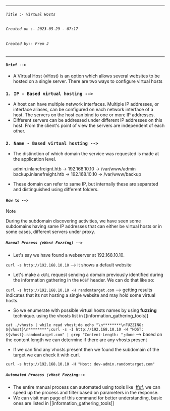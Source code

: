 
***
###### `Title :- Virtual Hosts`
###### `Created on :- 2023-05-29 - 07:17`
###### `Created by:- Prem J`
***
#### `Brief -->`

- A Virtual Host (vHost) is an option which allows several websites to be hosted on a single server. There are two ways to configure virtual hosts

### `1. IP - Based virtual hosting -->`

- A host can have multiple network interfaces. Multiple IP addresses, or interface aliases, can be configured on each network interface of a host. The servers on the host can bind to one or more IP addresses. 
- Different servers can be addressed under different IP addresses on this host. From the client's point of view the servers are independent of each other.

### `2. Name - Based virtual hosting -->`

- The distinction of which domain the service was requested is made at the application level. 

	admin.inlanefreignt.htb -> 192.168.10.10 -> /var/www/admin
	backup.inlanefreight.htb -> 192.168.10.10 -> /var/www/backup

- These domain can refer to same IP, but internally these are separated and distinguished using different folders.

#### `How to -->`

>[!Note]
>During the subdomain discovering activities, we have seen some subdomains having same IP addresses that can either be virtual hosts or in some cases, different servers under proxy.

##### `Manual Process (vHost Fuzzing) -->`

- Let's say we have found a webserver at 192.168.10.10.

`curl -s http://192.168.10.10` --> it shows a default website

- Let's make a `cURL` request sending a domain previously identified during the information gathering in the `HOST` header. We can do that like so:

`curl -s http://192.168.10.10 -H randomtarget.com` --> getting results indicates that its not hosting a single website and may hold some virtual hosts.

- So we enumerate with possible virtual hosts names by using **fuzzing** technique. using the vhosts list in [[information_gathering_tools]]

`cat ./vhosts | while read vhost;do echo "\n********\nFUZZING: ${vhost}\n********";curl -s -I http://192.168.10.10 -H "HOST: ${vhost}.randomtarget.com" | grep "Content-Length: ";done` --> based on the content length we can determine if there are any vhosts present

- If we can find any vhosts present then we found the subdomain of the target we can check it with curl.

`curl -s http://192.168.10.10 -H "Host: dev-admin.randomtarget.com"`

##### `Automated Process (vHost Fuzzing-->`

- The entire manual process can automated using tools like  [ffuf](https://github.com/ffuf/ffuf), we can speed up the process and filter based on parameters in the response.
- We can visit man page of this command for better understanding, basic ones are listed in [[information_gathering_tools]]



